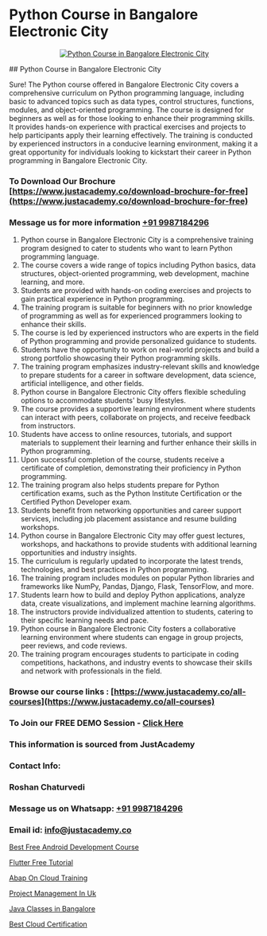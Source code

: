 # Python Course in Bangalore Electronic City

<p align="center">
  <a href="https://justacademy.co/course-detail/python-training">
    <img src="https://justacademy.co/storage2/course_image/1709713400_course_image.webp" alt="Python Course in Bangalore Electronic City">
  </a>
</p>
## Python Course in Bangalore Electronic City

Sure! The Python course offered in Bangalore Electronic City covers a comprehensive curriculum on Python programming language, including basic to advanced topics such as data types, control structures, functions, modules, and object-oriented programming. The course is designed for beginners as well as for those looking to enhance their programming skills. It provides hands-on experience with practical exercises and projects to help participants apply their learning effectively. The training is conducted by experienced instructors in a conducive learning environment, making it a great opportunity for individuals looking to kickstart their career in Python programming in Bangalore Electronic City.
### To Download Our Brochure [https://www.justacademy.co/download-brochure-for-free](https://www.justacademy.co/download-brochure-for-free)
### Message us for more information [+91 9987184296](https://api.whatsapp.com/send?phone=919987184296)
1) Python course in Bangalore Electronic City is a comprehensive training program designed to cater to students who want to learn Python programming language.
2) The course covers a wide range of topics including Python basics, data structures, object-oriented programming, web development, machine learning, and more.
3) Students are provided with hands-on coding exercises and projects to gain practical experience in Python programming.
4) The training program is suitable for beginners with no prior knowledge of programming as well as for experienced programmers looking to enhance their skills.
5) The course is led by experienced instructors who are experts in the field of Python programming and provide personalized guidance to students.
6) Students have the opportunity to work on real-world projects and build a strong portfolio showcasing their Python programming skills.
7) The training program emphasizes industry-relevant skills and knowledge to prepare students for a career in software development, data science, artificial intelligence, and other fields.
8) Python course in Bangalore Electronic City offers flexible scheduling options to accommodate students' busy lifestyles.
9) The course provides a supportive learning environment where students can interact with peers, collaborate on projects, and receive feedback from instructors.
10) Students have access to online resources, tutorials, and support materials to supplement their learning and further enhance their skills in Python programming.
11) Upon successful completion of the course, students receive a certificate of completion, demonstrating their proficiency in Python programming.
12) The training program also helps students prepare for Python certification exams, such as the Python Institute Certification or the Certified Python Developer exam.
13) Students benefit from networking opportunities and career support services, including job placement assistance and resume building workshops.
14) Python course in Bangalore Electronic City may offer guest lectures, workshops, and hackathons to provide students with additional learning opportunities and industry insights.
15) The curriculum is regularly updated to incorporate the latest trends, technologies, and best practices in Python programming.
16) The training program includes modules on popular Python libraries and frameworks like NumPy, Pandas, Django, Flask, TensorFlow, and more.
17) Students learn how to build and deploy Python applications, analyze data, create visualizations, and implement machine learning algorithms.
18) The instructors provide individualized attention to students, catering to their specific learning needs and pace.
19) Python course in Bangalore Electronic City fosters a collaborative learning environment where students can engage in group projects, peer reviews, and code reviews.
20) The training program encourages students to participate in coding competitions, hackathons, and industry events to showcase their skills and network with professionals in the field.

### Browse our course links : [https://www.justacademy.co/all-courses](https://www.justacademy.co/all-courses) 
### To Join our FREE DEMO Session - [Click Here](https://www.justacademy.co/register-for-course-demo)


### This information is sourced from JustAcademy
### Contact Info:
### Roshan Chaturvedi
### Message us on Whatsapp: [+91 9987184296](https://api.whatsapp.com/send?phone=919987184296)
### Email id: [info@justacademy.co](mailto:info@justacademy.co)
                
[Best Free Android Development Course](https://www.linkedin.com/pulse/best-free-android-development-course-justacademy-pune-xbsbc/)

[Flutter Free Tutorial](https://www.linkedin.com/pulse/flutter-free-tutorial-justacademy-mumbai-jrizc/)

[Abap On Cloud Training](https://medium.com/@surajvaishnav5015/abap-on-cloud-training-ab34d6adeb20)

[Project Management In Uk](https://medium.com/@prempja40/project-management-in-uk-5983ecd01790)

[Java Classes in Bangalore](https://justacademyin.github.io/justacademy/java-classes-in-bangalore)

[Best Cloud Certification](https://justacademyin.github.io/justacademy/best-cloud-certification)

